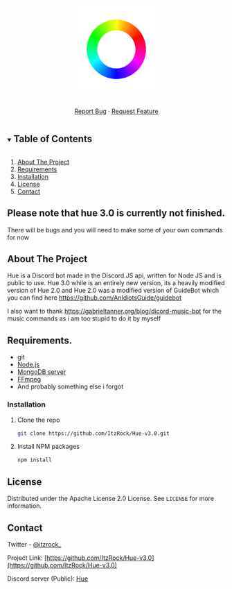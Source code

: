 



<!-- PROJECT LOGO -->
<br />
<p align="center">
  <a href="https://github.com/ItzRock/Hue-v3.0">
    <img src="images/logo.png" alt="Logo" width="200" height="200">
  </a>
  <p align="center">
    <br />
    <a href="https://github.com/ItzRock/Hue-v3.0/issues">Report Bug</a>
    ·
    <a href="https://github.com/ItzRock/Hue-v3.0/issues">Request Feature</a>
  </p>
</p>



<!-- TABLE OF CONTENTS -->
<details open="open">
  <summary><h2 style="display: inline-block">Table of Contents</h2></summary>
  <ol>
    <li><a href="#about-the-project">About The Project</a></li>
    <li><a href="#requirements">Requirements</a></li>
    <li><a href="#installation">Installation</a></li>
    <li><a href="#license">License</a></li>
    <li><a href="#contact">Contact</a></li>
  </ol>
</details>

## Please note that hue 3.0 is currently not finished.
There will be bugs and you will need to make some of your own commands for now
<!-- ABOUT THE PROJECT -->
## About The Project

Hue is a Discord bot made in the Discord.JS api, written for Node JS and is public to use.
Hue 3.0 while is an entirely new version, its a heavily modified version of Hue 2.0
and Hue 2.0 was a modified version of GuideBot which you can find here
https://github.com/AnIdiotsGuide/guidebot

I also want to thank https://gabrieltanner.org/blog/dicord-music-bot for the music commands 
as i am too stupid to do it by myself
## Requirements.
- git
- [Node.js](https://nodejs.org/)
- [MongoDB server](https://www.mongodb.com/try/download/community)
- [FFmpeg](https://ffmpeg.org/)
- And probably something else i forgot
### Installation

1. Clone the repo
   ```sh
   git clone https://github.com/ItzRock/Hue-v3.0.git
   ```
2. Install NPM packages
   ```sh
   npm install
   ```
<!-- LICENSE -->
## License

Distributed under the Apache License 2.0 License. See `LICENSE` for more information.



<!-- CONTACT -->
## Contact

Twitter - [@itzrock_](https://twitter.com/itzrock_)

Project Link: [https://github.com/ItzRock/Hue-v3.0](https://github.com/ItzRock/Hue-v3.0)

Discord server (Public): [Hue](https://discord.com/invite/QwgnZ83XD3)
